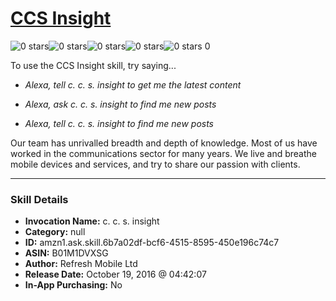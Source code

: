 # [CCS Insight](http://alexa.amazon.com/#skills/amzn1.ask.skill.6b7a02df-bcf6-4515-8595-450e196c74c7)
![0 stars](../../images/ic_star_border_black_18dp_1x.png)![0 stars](../../images/ic_star_border_black_18dp_1x.png)![0 stars](../../images/ic_star_border_black_18dp_1x.png)![0 stars](../../images/ic_star_border_black_18dp_1x.png)![0 stars](../../images/ic_star_border_black_18dp_1x.png) 0

To use the CCS Insight skill, try saying...

* *Alexa, tell c. c. s. insight to get me the latest content*

* *Alexa, ask c. c. s. insight to find me new posts*

* *Alexa, tell c. c. s. insight to find me new posts*

Our team has unrivalled breadth and depth of knowledge. Most of us have worked in the communications sector for many years. We live and breathe mobile devices and services, and try to share our passion with clients.

***

### Skill Details

* **Invocation Name:** c. c. s. insight
* **Category:** null
* **ID:** amzn1.ask.skill.6b7a02df-bcf6-4515-8595-450e196c74c7
* **ASIN:** B01M1DVXSG
* **Author:** Refresh Mobile Ltd
* **Release Date:** October 19, 2016 @ 04:42:07
* **In-App Purchasing:** No
